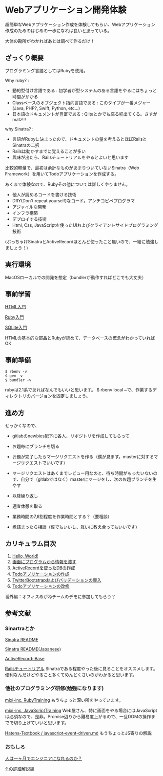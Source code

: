 # Webアプリケーション開発体験
超簡単なWebアプリケーション作成を体験してもらい、Webアプリケーション作成のためのはじめの一歩になれば良いと思っている。

大体の勘所がわかればあとは調べて作るだけ！

## ざっくり概要
プログラミング言語としてはRubyを使用。

Why ruby? :
* 動的型付け言語である : 初学者が型システムのある言語をやるにはちょっと時間がかかる
* Classベースのオブジェクト指向言語である : このタイプが一番メジャー(Java, PHP?, Swift, Python, etc...)
* 日本語のドキュメントが豊富である : Qiitaとかでも腐る程出てくる。さすがmatz!!!

why Sinatra? :
* 言語がRubyに決まったので、ドキュメントの量を考えるとほぼRailsとSinatraの二択
* Railsは動かすまでに覚えることが多い
* 興味が出たら、Railsチュートリアルをやるとよいと思います

比較的軽量で、最初は余計なものがあまりついていないSinatra（Web Framework）を用いてTodoアプリケーションを作成する。

あくまで体験なので、Rubyその他については詳しくやりません。

* 他人が読めるコードを書ける技術
* DRY(Don't repeat yourself)なコード。アンチコピペプログラマ
* アジャイルな開発
* インフラ構築
* デプロイする技術
* Html, Css, JavaScriptを使ったUIおよびクライアントサイドプログラミング技術

(ぶっちゃけSinatraとActiveRecordほとんど使ったこと無いので、一緒に勉強しましょう！)

## 実行環境
MacOSローカルでの開発を想定（bundlerが動作すればどこでも大丈夫）

## 事前学習
[HTML入門](http://dotinstall.com/lessons/basic_html_v3)

[Ruby入門](http://dotinstall.com/lessons/basic_ruby_v2)

[SQLite入門](http://dotinstall.com/lessons/basic_sqlite)

HTMLの基本的な部品とRubyが読めて、データベースの概念がわかっていればOK

## 事前準備
```
$ rbenv -v
$ gem -v
$ bundler -v
```
rubyは2.1系であればなんでもいいと思います。
$ rbenv local ~で、作業するディレクトリのバージョンを固定しましょう。

## 進め方
せっかくなので、

* gitlabのnewbies配下に各人、リポジトリを作成してもらって
* お題毎にブランチを切る
* お題が完了したらマージリクエストを作る（僕が見ます。masterに対するマージリクエストでいいです）
* マージリクエストはあくまでレビュー用なのと、待ち時間がもったいないので、自分で（gitlabではなく）masterにマージをし、次のお題ブランチを生やす
* 以降繰り返し

* 適宜休憩を取る
* 業務時間の7,8割程度を作業時間とする？（要相談）
* 煮詰まったら相談（僕でもいいし、互いに教え合ってもいいです）

## カリキュラム目次
1. [Hello, World!](https://133.208.22.231/newbies/create-web-app/tree/level1/helloworld)
2. [画面にプログラムから情報を渡す](https://133.208.22.231/newbies/create-web-app/tree/level1/useslim)
3. [ActiveRecordを使ったDBの作成](https://133.208.22.231/newbies/migration_sample)
4. [Todoアプリケーションの作成](https://133.208.22.231/newbies/create-web-app/tree/level2/activerecord)
5. [TwitterBootstrapおよびバリデーションの導入](https://133.208.22.231/newbies/create-web-app/tree/level2/refactor_activerecord)
6. [Todoアプリケーションの改修](https://www.biglobe.net/pages/viewpage.action?pageId=20035660)

番外編：オフィスめがねチームのデモに参加してもらう？


## 参考文献
### Sinartraとか
[Sinatra README](http://www.sinatrarb.com/documentation.html)

[Sinatra README(Japanese)](http://www.sinatrarb.com/intro-ja.html)

[ActiveRecord::Base](http://api.rubyonrails.org/classes/ActiveRecord/Base.html)

[Railsチュートリアル](http://railstutorial.jp/)
Sinatraである程度やった後に見ることをオススメします。便利なんだけどやること多くてめんどくさいのがわかると思います。

### 他社のプログラミング研修(勉強になります)

[mixi-inc. RubyTraining](https://github.com/mixi-inc/RubyTraining)
もうちょっと深い所をやっています。

[mixi-inc. JavaScriptTraining](https://github.com/mixi-inc/JavaScriptTraining)
Web屋さん、特に画面をやる場合にはJavaScriptは必須なので、是非。Promise辺りから難易度上がるので、一旦DOMの操作までで切り上げていいと思います。

[Hatena-Textbook / javascript-event-driven.md](https://github.com/hatena/Hatena-Textbook/blob/master/javascript-event-driven.md)
もうちょっとJS寄りの解説

### おもしろ
[人は一ヶ月でエンジニアになれるのか？](http://www.slideshare.net/kiyotoyamaura/1-45361529)

[↑の詳細解説編](http://www.slideshare.net/livesense/ss-46078743)
